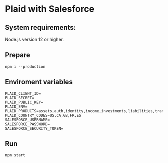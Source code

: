 # Plaid with Salesforce

## System requirements:

Node.js version 12 or higher. 

## Prepare

`npm i --production`

## Enviroment variables

```dotenv
PLAID_CLIENT_ID=
PLAID_SECRET=
PLAID_PUBLIC_KEY=
PLAID_ENV=
PLAID_PRODUCTS=assets,auth,identity,income,investments,liabilities,transactions
PLAID_COUNTRY_CODES=US,CA,GB,FR,ES
SALESFORCE_USERNAME=
SALESFORCE_PASSWORD=
SALESFORCE_SECURITY_TOKEN=
```

## Run

`npm start`
